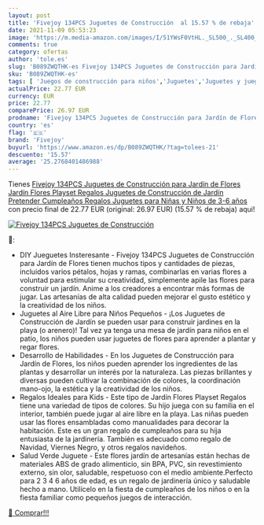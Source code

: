 ```yaml
---
layout: post
title: 'Fivejoy 134PCS Juguetes de Construcción  al 15.57 % de rebaja'
date: 2021-11-09 05:53:23
image: 'https://m.media-amazon.com/images/I/51YWsF0VtHL._SL500_._SL400_.jpg'
comments: true
category: ofertas
author: 'tole.es'
slug: 'B089ZWQTHK-es Fivejoy 134PCS Juguetes de Construcción para Jardín de...'
sku: 'B089ZWQTHK-es'
tags: [ 'Juegos de construcción para niños','Juguetes','Juguetes y juegos','fivejoy','juguetes', ]
actualPrice: 22.77 EUR
currency: EUR
price: 22.77
comparePrice: 26.97 EUR
prodname: 'Fivejoy 134PCS Juguetes de Construcción para Jardín de Flores  Jardín Flores Playset Regalos  Juguetes de Construcción de Jardín Pretender Cumpleaños Regalos Juguetes para Niñas y Niños de 3-6 años'
country: 'es'
flag: '🇪🇸'
brand: 'Fivejoy'
buyurl: 'https://www.amazon.es/dp/B089ZWQTHK/?tag=tolees-21'
descuento: '15.57'
average: '25.2768401486988'
---
```


Tienes [Fivejoy 134PCS Juguetes de Construcción para Jardín de Flores  Jardín Flores Playset Regalos  Juguetes de Construcción de Jardín Pretender Cumpleaños Regalos Juguetes para Niñas y Niños de 3-6 años](https://www.amazon.es/dp/B089ZWQTHK/?tag=tolees-21) con precio final de  22.77 EUR (original: 26.97 EUR) (15.57 %  de rebaja) aqui!

[![Fivejoy 134PCS Juguetes de Construcción ](https://m.media-amazon.com/images/I/51YWsF0VtHL._SL500_._SL400_.jpg)](https://www.amazon.es/dp/B089ZWQTHK/?tag=tolees-21)

🔎:

- DIY Jueguetes Insteresante - Fivejoy 134PCS Juguetes de Construcción para Jardín de Flores tienen muchos tipos y cantidades de piezas, incluidos varios pétalos, hojas y ramas, combinarlas en varias flores a voluntad para estimular su creatividad, simplemente apile las flores para construir un jardín. Anime a los creadores a encontrar más formas de jugar. Las artesanías de alta calidad pueden mejorar el gusto estético y la creatividad de los niños.
- Juguetes al Aire Libre para Niños Pequeños - ¡Los Juguetes de Construcción de Jardín se pueden usar para construir jardines en la playa (o arenero)! Tal vez ya tenga una mesa de jardín para niños en el patio, los niños pueden usar juguetes de flores para aprender a plantar y regar flores.
- Desarrollo de Habilidades - En los Juguetes de Construcción para Jardín de Flores, los niños pueden aprender los ingredientes de las plantas y desarrollar un interés por la naturaleza. Las piezas brillantes y diversas pueden cultivar la combinación de colores, la coordinación mano-ojo, la estética y la creatividad de los niños.
- Regalos Ideales para Kids - Este tipo de Jardín Flores Playset Regalos tiene una variedad de tipos de colores. Su hijo juega con su familia en el interior, también puede jugar al aire libre en la playa. Las niñas pueden usar las flores ensambladas como manualidades para decorar la habitación. Este es un gran regalo de cumpleaños para su hija entusiasta de la jardinería. También es adecuado como regalo de Navidad, Viernes Negro, y otros regalos navideños.
- Salud Verde Juguete - Este flores jardín de artesanías están hechas de materiales ABS de grado alimenticio, sin BPA, PVC, sin revestimiento externo, sin olor, saludable, respetuoso con el medio ambiente.Perfecto para 2 3 4 6 años de edad, es un regalo de jardinería único y saludable hecho a mano. Utilícelo en la fiesta de cumpleaños de los niños o en la fiesta familiar como pequeños juegos de interacción.

[🛒 Comprar!!!](https://www.amazon.es/dp/B089ZWQTHK/?tag=tolees-21)
